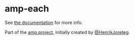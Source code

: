 # amp-each

See [the documentation](http://amp-project.com#amp-each) for more info.

Part of the [amp project](http://amp-project.com#amp-each), initially created by [@HenrikJoreteg](http://twitter.com/henrikjoreteg).
